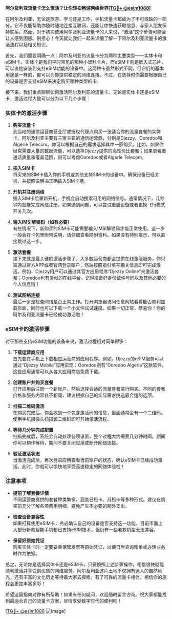 **阿尔及利亚流量卡怎么激活？让你轻松畅游网络世界[[TG💪+ @esim1088](https://t.me/s/esim1088)]**

在阿尔及利亚，无论是旅游、学习还是工作，手机流量卡都成为了不可或缺的一部分。它不仅能帮助你随时随地连接互联网，还能让你快速获取信息、与家人朋友保持联系。然而，对于初次使用阿尔及利亚流量卡的人来说，“激活”这个步骤可能会让人感到困惑。别担心！今天就让我们一起来详细了解一下阿尔及利亚流量卡的激活流程以及相关知识。

首先，我们需要明确一点：阿尔及利亚的流量卡分为两种主要类型——实体卡和eSIM卡。实体卡是我们平时常见的那种小塑料卡片，而eSIM卡则是嵌入式芯片，可以直接安装到支持eSIM功能的设备中。这两种卡虽然形式不同，但它们的基本用途是一样的，都可以为你提供稳定的网络连接。不过，在选择时你需要根据自己的设备是否支持eSIM来决定购买哪种类型的卡。

接下来，我们重点聊聊如何激活阿尔及利亚的流量卡。无论是实体卡还是eSIM卡，激活过程大致可以分为以下几个步骤：

### 实体卡的激活步骤

1. **购买流量卡**  
   到当地的通信运营商营业厅或授权代理点购买一张适合你的流量套餐的实体卡。阿尔及利亚主要有三家主要的通信运营商，分别是Djezzy、Ooredoo和Algérie Telecom。你可以根据自己的需求选择其中一家购买。比如，如果你经常需要大量的数据流量，可以选择Djezzy提供的高性价比套餐；如果更看重通话质量和覆盖范围，则可以考虑Ooredoo或者Algérie Telecom。

2. **插入SIM卡**  
   将买来的SIM卡插入你的手机或其他支持SIM卡的设备中。确保设备已经关机，并按照说明书正确插入SIM卡槽。

3. **开机并注册网络**  
   插入SIM卡后重新开机，手机会自动搜索可用的网络信号。通常情况下，几秒钟内就能完成网络注册。如果遇到问题，可以尝试重启设备或者更换飞行模式开关几次。

4. **输入IMSI解锁码（如有必要）**  
   有些情况下，新购买的SIM卡可能需要输入IMSI解锁码才能正常使用。这一步一般会在卡包里附带说明，请仔细查看随附资料。如果没有特别提示，可以直接跳过这一步。

5. **激活套餐**  
   接下来就是最关键的激活步骤了。大多数运营商都会提供在线激活服务，你只需通过官方APP或者官网登录账户，然后按照指引填写相关信息即可完成激活。例如，Djezzy用户可以通过其官方应用程序“Djezzy Online”来激活套餐；Ooredoo也有类似的在线平台。记得准备好身份证件号码以及其他必要的个人信息哦！

6. **测试网络连接**  
   最后一步是检查网络是否正常工作。打开浏览器访问任意网站看看能否顺利加载页面，同时也可以下载一个小文件试试速度。如果一切正常，恭喜你！你的阿尔及利亚流量卡已经成功激活啦！

### eSIM卡的激活步骤

对于那些支持eSIM功能的设备来说，激活过程相对简单得多：

1. **下载运营商应用**  
   首先要在手机上下载相应运营商的应用程序。例如，Djezzy的eSIM服务可以通过“Djezzy Mobile”应用实现；Ooredoo则有“Ooredoo Algeria”这款软件。这些应用通常可以从各大应用商店免费下载。

2. **创建账户并购买套餐**  
   打开应用后注册一个新账户，然后选择合适的流量套餐进行购买。不同的套餐价格和服务内容各不相同，建议根据自己的实际需求挑选最合适的选项。

3. **扫描二维码激活**  
   在购买完成后，你会收到一个包含激活码的信息，里面通常会有一个二维码。使用手机摄像头扫描该二维码即可开始激活流程。

4. **等待几分钟完成配置**  
   扫描完成后，系统会自动处理各项设置，整个过程大约需要几分钟时间。期间你可以稍作等待，期间不要关闭应用或断开网络连接。

5. **验证激活状态**  
   当激活完成后，再次登录应用查看当前账户的状态，确认eSIM卡已经成功激活。此时，你就可以愉快地享受高速稳定的网络体验啦！

### 注意事项

- **提前了解套餐详情**  
  不同运营商提供的套餐种类繁多，涵盖日租卡、月租卡等多种形式。建议在购买前充分了解各项费用明细，避免产生不必要的额外支出。

- **检查设备兼容性**  
  如果打算使用eSIM卡，务必确认自己的设备是否支持这一功能。目前市面上大部分新款智能手机都已支持eSIM技术，但仍有一些老款机型无法兼容。

- **保留好原始凭证**  
  购买实体卡时一定要妥善保管发票等原始凭证，以便日后查询账单或办理业务时作为依据。

总之，无论你是选择实体卡还是eSIM卡，只要按照上述步骤操作，相信很快就能顺利激活并享受到优质的网络服务。阿尔及利亚这片土地不仅拥有迷人的自然风光，还有丰富的文化历史等待着大家去探索。有了可靠的流量卡相伴，相信你的旅程会更加丰富多彩！

希望这篇指南对你有所帮助！如果有任何疑问，欢迎随时留言咨询。祝大家都能找到最适合自己的流量卡方案，尽情享受数字时代的便利吧！

[[TG💪+ @esim1088](https://t.me/s/esim1088) ![Image](https://i.postimg.cc/4NQfJmqS/Snipaste-2025-05-13-00-14-12.png)]